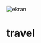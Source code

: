 ![ekran](https://github.com/volkanbasaran1/travel/assets/76842256/abc9bb93-b58a-4fa9-8d0f-aba57b57dfad)
<h1>tr a v e l </h1>

 
 
